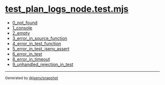 # [test_plan_logs_node.test.mjs](../test_plan_logs_node.test.mjs)


- [0_not_found](0_not_found/0_not_found.md)
- [1_console](1_console/1_console.md)
- [2_empty](2_empty/2_empty.md)
- [3_error_in_source_function](3_error_in_source_function/3_error_in_source_function.md)
- [4_error_in_test_function](4_error_in_test_function/4_error_in_test_function.md)
- [5_error_in_test_jsenv_assert](5_error_in_test_jsenv_assert/5_error_in_test_jsenv_assert.md)
- [6_error_in_test](6_error_in_test/6_error_in_test.md)
- [8_error_in_timeout](8_error_in_timeout/8_error_in_timeout.md)
- [9_unhandled_rejection_in_test](9_unhandled_rejection_in_test/9_unhandled_rejection_in_test.md)

---

<sub>
  Generated by <a href="https://github.com/jsenv/core/tree/main/packages/independent/snapshot">@jsenv/snapshot</a>
</sub>
